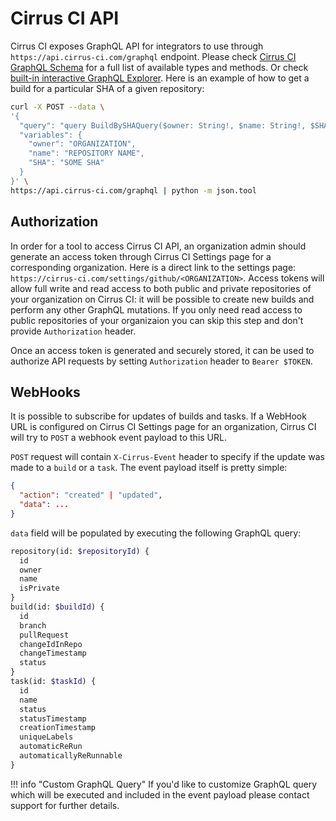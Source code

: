 # Cirrus CI API

Cirrus CI exposes GraphQL API for integrators to use through `https://api.cirrus-ci.com/graphql` endpoint. Please check
[Cirrus CI GraphQL Schema](https://github.com/cirruslabs/cirrus-ci-web/blob/master/schema.graphql) for a full list of 
available types and methods. Or check [built-in interactive GraphQL Explorer](http://cirrus-ci.com/explorer). Here is an example of how to get a build for a particular SHA of a given repository:

```bash
curl -X POST --data \
'{
  "query": "query BuildBySHAQuery($owner: String!, $name: String!, $SHA: String) { searchBuilds(repositoryOwner: $owner, repositoryName: $name, SHA: $SHA) { id } }",
  "variables": {
    "owner": "ORGANIZATION",
    "name": "REPOSITORY NAME",
    "SHA": "SOME SHA"
  }
}' \
https://api.cirrus-ci.com/graphql | python -m json.tool
```

## Authorization

In order for a tool to access Cirrus CI API, an organization admin should generate an access token through Cirrus CI
Settings page for a corresponding organization. Here is a direct link to the settings page: `https://cirrus-ci.com/settings/github/<ORGANIZATION>`. Access tokens will allow full write and read access to both public and private repositories of your organization on Cirrus CI: it will be possible to create new builds and perform any other GraphQL mutations. If you only need read access to public repositories of your organizaion you can skip this step and don't provide `Authorization` header.

Once an access token is generated and securely stored, it can be used to authorize API requests by setting `Authorization`
header to `Bearer $TOKEN`.

## WebHooks

It is possible to subscribe for updates of builds and tasks. If a WebHook URL is configured on Cirrus CI Settings page for 
an organization, Cirrus CI will try to `POST` a webhook event payload to this URL.

`POST` request will contain `X-Cirrus-Event` header to specify if the update was made to a `build` or a `task`. The event 
payload itself is pretty simple:

```json
{
  "action": "created" | "updated",
  "data": ...
}
```

`data` field will be populated by executing the following GraphQL query:

```graphql
repository(id: $repositoryId) {
  id
  owner
  name
  isPrivate
}
build(id: $buildId) {
  id
  branch
  pullRequest
  changeIdInRepo
  changeTimestamp
  status
}
task(id: $taskId) {
  id
  name
  status
  statusTimestamp
  creationTimestamp
  uniqueLabels
  automaticReRun
  automaticallyReRunnable
}
```

!!! info "Custom GraphQL Query"
    If you'd like to customize GraphQL query which will be executed and included in the event payload please contact support
    for further details.

